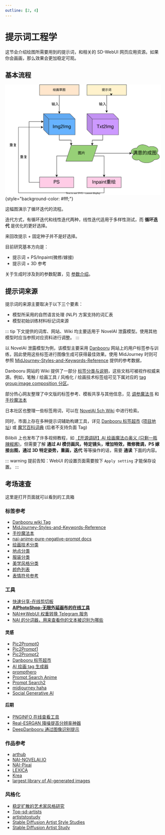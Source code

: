 ```yaml
---
outline: [2, 4]
---
```


# 提示词工程学

这节会介绍绘图所需要用到的提示词，和相关的 SD-WebUI 网页应用资源。如果你会画画，那么效果会更加稳定可观。

## 基本流程

![WorkFlow](../../assets/draw_workflow.svg){style="background-color: #fff;"}

这幅图演示了循环迭代的流程。

迭代方式，有循环迭代和线性迭代两种，线性迭代适用于多样性测试，而 **循环迭代** 是优化的更好选择。

来回改提示 + 固定种子并不是好选择。

目前研究基本方向是：

-   提示词 + PS/Inpaint(微修/嫁接)
-   提示词 + 3D 参考

关于生成时涉及到的参数配置，见 [参数介绍](../../guide/configuration/param-basic.md#参数介绍)。

## 提示词来源

提示词的来源主要取决于以下三个要素：

-   模型所采用的自然语言处理 (NLP) 方案支持的词汇表
-   模型初始训练材料标记词来源

::: tip
下文提供的词库、网站、Wiki 均主要适用于 NovelAI 泄露模型。使用其他模型时应当参照对应资料进行调整。
:::

以 NovelAI 泄露模型为例，该模型主要采用 [Danbooru](https://danbooru.donmai.us/) 网站上的用户标签参与训练，因此使用这些标签进行图像生成可获得最佳效果。使用 MidJourney 时则可参照 [MidJourney-Styles-and-Keywords-Reference](https://github.com/willwulfken/MidJourney-Styles-and-Keywords-Reference) 提供的参考数据，

Danbooru 网站的 Wiki 提供了一部分 [标签分类与说明](https://danbooru.donmai.us/wiki_pages/tag_groups)，这些文档可被视作权威来源。例如，笔触 / 绘画工具 / 风格化 / 绘画技术标签组可见下属对应的 [tag group:image composition 分区](https://danbooru.donmai.us/wiki_pages/tag_group%3Aimage_composition)。

部分热心网友整理了中文版的标签参考、模板共享与其他信息，见 [调参魔法书](https://docs.google.com/spreadsheets/d/e/2PACX-1vRa2HjzocajlsPLH1e5QsJumnEShfooDdeHqcAuxjPKBIVVTHbOYWASAQyfmrQhUtoZAKPri2s_tGxx/pubhtml) 和 [手抄魔法本](https://docs.google.com/spreadsheets/d/14Gg1kIGWdZGXyCC8AgYVT0lqI6IivLzZOdIT3QMWwVI/)

日本社区也整理一些标签用词，可以在 [NovelAI 5ch Wiki](https://seesaawiki.jp/nai_ch/d/%be%ec%bd%ea%a1%a6%c7%d8%b7%ca) 中进行检索。

同时，市面上存在多种提示词辅助构建工具，详见 [Danbooru 标签超市](https://tags.novelai.dev/) ([项目地址](https://github.com/wfjsw/danbooru-diffusion-prompt-builder)) 或 [魔咒百科词典](https://aitag.top/) (后者不支持负面 Tag)

Bilibili 上也发布了许多视频教程，如 [【开源调研】AI 绘画魔法の奥义 (只剩一瓶辣椒酱)](https://space.bilibili.com/35723238/channel/collectiondetail?sid=779851)，但需要了解 **通过 AI 模仿画风，特定镜头，增加特效，微修微调，PS 嫁接出图，通过 3D 特定姿势，重画，迭代** 等等操作的话，需要 **通读** 下面的内容。

::: warning
提前告知：WebUI 的设置页面需要按下 `Apply setting` 才能保存设置。
:::

## 考场速查

这里是打开页面就可以看到的工具箱

### 标签参考

-   [Danbooru wiki Tag](https://danbooru.donmai.us/wiki_pages/tag_groups)
-   [MidJourney-Styles-and-Keywords-Reference](https://github.com/willwulfken/MidJourney-Styles-and-Keywords-Reference)
-   [手抄魔法本](https://docs.google.com/spreadsheets/d/14Gg1kIGWdZGXyCC8AgYVT0lqI6IivLzZOdIT3QMWwVI/)
-   [nai-anime-pure-negative-prompt docs](https://github.com/6DammK9/nai-anime-pure-negative-prompt)
-   [绘画技术分类](https://danbooru.donmai.us/wiki_pages/tag_group%3Aimage_composition)
-   [地点分类](https://danbooru.donmai.us/wiki_pages/tag_group%3Alocations)
-   [服装分类](https://danbooru.donmai.us/wiki_pages/tag_group%3Aattire)
-   [美学风格分类](https://aesthetics.fandom.com/wiki/List_of_Aesthetics)
-   [颜色列表](https://en.wikipedia.org/wiki/List_of_colors_by_shade)
-   [表情符号参考](https://unicode.org/emoji/charts/emoji-list.html)

### 工具

-   [快速分享-在线剪切板](https://netcut.cn/)
-   **[AIPhotoShop-无限外延画布的在线工具](https://www.painthua.com/)**
-   [NAI<=>WebUI 权重转换 Telegram 服务](https://github.com/sudoskys/M2NM2NBot)
-   [NAI 的分词器，用来查看你的文本被识别为哪些](https://novelai.net/tokenizer)

#### 灵感

-   [Pic2Prompt0](https://www.latentspace.dev/)
-   [Pic2Prompt1](https://magicstudio.com/pic2prompt/editor)
-   [Pic2Prompt2](https://replicate.com/methexis-inc/img2prompt)
-   [Danbooru 标签超市](https://tags.novelai.dev/)
-   [AI 绘画 tag 生成器](https://aitag.top/)
-   [prompthero](https://prompthero.com/)
-   [Prompt Search Anime](https://www.ptsearch.info/home/)
-   [Prompt Search2](https://pagebrain.ai/promptsearch/?q=girl&page=1)
-   [midjourney haha](https://www.midjourney.com/showcase/)
-   [Social Generative AI](https://histre.com/integrations/generative/)

#### 后期

-   [PNGINFO 在线查看工具](https://spell.novelai.dev/)
-   [Real-ESRGAN 降噪提高分辨率神器](https://github.com/xinntao/Real-ESRGAN)
-   [DeepDanbooru 通过图像识别提示](https://github.com/KichangKim/DeepDanbooru)

### 作品参考

-   [arthub](https://arthub.ai/)
-   [NAI-NOVELAI.IO](https://novelai.io/)
-   [NAI-Pixai](https://pixai.art/)
-   [LEXICA](https://lexica.art/)
-   [Krea](https://www.krea.ai/)
-   [largest library of AI-generated images](https://libraire.ai/)

### 风格化

-   [稳定扩散的艺术家风格研究](https://proximacentaurib.notion.site/e28a4f8d97724f14a784a538b8589e7d?v=42948fd8f45c4d47a0edfc4b78937474)
-   [Top-sd-artists](https://www.urania.ai/top-sd-artists)
-   [artiststostudy](https://artiststostudy.pages.dev/)
-   [Stable Diffusion Artist Style Studies](https://proximacentaurib.notion.site/e28a4f8d97724f14a784a538b8589e7d?v=ab624266c6a44413b42a6c57a41d828c)
-   [Stable Diffusion Artist Study](https://docs.google.com/spreadsheets/d/1SRqJ7F_6yHVSOeCi3U82aA448TqEGrUlRrLLZ51abLg/htmlview#)
